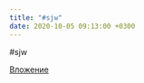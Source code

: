 ```yaml
---
title: "#sjw"
date: 2020-10-05 09:13:00 +0300
---
```


#sjw

[Вложение](/assets/vk_photos/3/J-2Ftc1sjRs.jpg)
